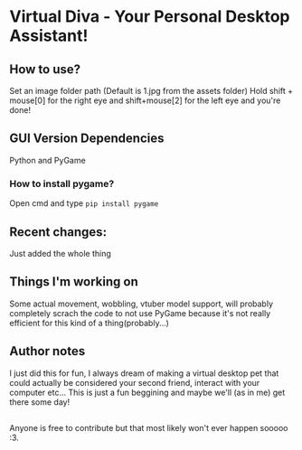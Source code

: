 # Virtual Diva - Your Personal Desktop Assistant!
## How to use?
Set an image folder path (Default is 1.jpg from the assets folder) 
Hold shift + mouse[0] for the right eye and shift+mouse[2] for the left eye and you're done! 

## GUI Version Dependencies
Python and PyGame
### How to install pygame?
Open cmd and type
`pip install pygame`

## Recent changes:
Just added the whole thing
## Things I'm working on
Some actual movement, wobbling, vtuber model support, will probably completely scrach the code to not use PyGame because it's not really efficient for this kind of a thing(probably...)
## Author notes
I just did this for fun, I always dream of making a virtual desktop pet that could actually be considered your second friend, interact with your computer etc...
This is just a fun beggining and maybe we'll (as in me) get there some day!
##
Anyone is free to contribute but that most likely won't ever happen sooooo :3.
